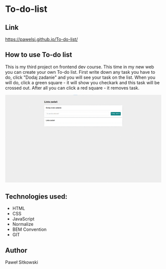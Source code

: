 # To-do-list

## Link

https://pawelsi.github.io/To-do-list/


## How to use To-do list

This is my third project on frontend dev course. This time in my new web you can create your own To-do list. 
First write down any task you have to do, click "Dodaj zadanie" and you will see your task on the list.
When you will do, click a green square - it will show you checkark and this task will be crossed out. 
After all you can click a red square - it removes task.

![How to use](gifmaker1_me.gif)

## Technologies used:

- HTML
- CSS
- JavaScript
- Normalize
- BEM Convention
- GIT

## Author

Paweł Sitkowski
